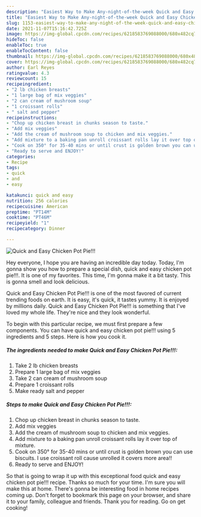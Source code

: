 ```yaml
---
description: "Easiest Way to Make Any-night-of-the-week Quick and Easy Chicken Pot Pie!!!"
title: "Easiest Way to Make Any-night-of-the-week Quick and Easy Chicken Pot Pie!!!"
slug: 1153-easiest-way-to-make-any-night-of-the-week-quick-and-easy-chicken-pot-pie
date: 2021-11-07T15:16:42.725Z
image: https://img-global.cpcdn.com/recipes/6218583769088000/680x482cq70/quick-and-easy-chicken-pot-pie-recipe-main-photo.jpg
hideToc: false
enableToc: true
enableTocContent: false
thumbnail: https://img-global.cpcdn.com/recipes/6218583769088000/680x482cq70/quick-and-easy-chicken-pot-pie-recipe-main-photo.jpg
cover: https://img-global.cpcdn.com/recipes/6218583769088000/680x482cq70/quick-and-easy-chicken-pot-pie-recipe-main-photo.jpg
author: Earl Reyes
ratingvalue: 4.3
reviewcount: 15
recipeingredient:
- "2 lb chicken breasts"
- "1 large bag of mix veggies"
- "2 can cream of mushroom soup"
- "1 croissant rolls"
- " salt and pepper"
recipeinstructions:
- "Chop up chicken breast in chunks season to taste."
- "Add mix veggies"
- "Add the cream of mushroom soup to chicken and mix veggies."
- "Add mixture to a baking pan unroll croissant rolls lay it over top of mixture."
- "Cook on 350° for 35-40 mins or until crust is golden brown you can use biscuits. I use croissant roll cause unrolled it covers more area!!"
- "Ready to serve and ENJOY!"
categories:
- Recipe
tags:
- quick
- and
- easy

katakunci: quick and easy 
nutrition: 256 calories
recipecuisine: American
preptime: "PT14M"
cooktime: "PT46M"
recipeyield: "1"
recipecategory: Dinner

---
```



![Quick and Easy Chicken Pot Pie!!!](https://img-global.cpcdn.com/recipes/6218583769088000/680x482cq70/quick-and-easy-chicken-pot-pie-recipe-main-photo.jpg)

Hey everyone, I hope you are having an incredible day today. Today, I'm gonna show you how to prepare a special dish, quick and easy chicken pot pie!!!. It is one of my favorites. This time, I'm gonna make it a bit tasty. This is gonna smell and look delicious.



Quick and Easy Chicken Pot Pie!!! is one of the most favored of current trending foods on earth. It is easy, it's quick, it tastes yummy. It is enjoyed by millions daily. Quick and Easy Chicken Pot Pie!!! is something that I've loved my whole life. They're nice and they look wonderful.


To begin with this particular recipe, we must first prepare a few components. You can have quick and easy chicken pot pie!!! using 5 ingredients and 5 steps. Here is how you cook it.

<!--inarticleads1-->

##### The ingredients needed to make Quick and Easy Chicken Pot Pie!!!:

1. Take 2 lb chicken breasts
1. Prepare 1 large bag of mix veggies
1. Take 2 can cream of mushroom soup
1. Prepare 1 croissant rolls
1. Make ready  salt and pepper




<!--inarticleads2-->

##### Steps to make Quick and Easy Chicken Pot Pie!!!:

1. Chop up chicken breast in chunks season to taste.
1. Add mix veggies
1. Add the cream of mushroom soup to chicken and mix veggies.
1. Add mixture to a baking pan unroll croissant rolls lay it over top of mixture.
1. Cook on 350° for 35-40 mins or until crust is golden brown you can use biscuits. I use croissant roll cause unrolled it covers more area!!
1. Ready to serve and ENJOY!



So that is going to wrap it up with this exceptional food quick and easy chicken pot pie!!! recipe. Thanks so much for your time. I'm sure you will make this at home. There's gonna be interesting food in home recipes coming up. Don't forget to bookmark this page on your browser, and share it to your family, colleague and friends. Thank you for reading. Go on get cooking!
